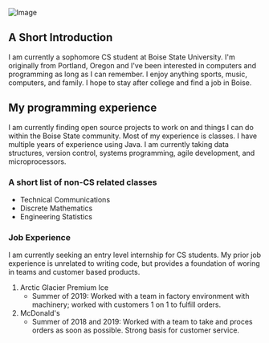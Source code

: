 ![Image](/Users/dmcdo/Pictures/profheadshot.jpg)
## A Short Introduction

I am currently a sophomore CS student at Boise State University. I'm originally from Portland, Oregon and I've been interested in computers and programming as long as I can remember. I enjoy anything sports, music, computers, and family. I hope to stay after college and find a job in Boise. 

## My programming experience
I am currently finding open source projects to work on and things I can do within the Boise State community. Most of my experience is classes. I have multiple years of experience using Java. I am currently taking data structures, version control, systems programming, agile development, and microprocessors. 

###  A short list of non-CS related classes

- Technical Communications
- Discrete Mathematics
- Engineering Statistics

### Job Experience

I am currently seeking an entry level internship for CS students. My prior job experience is unrelated to writing code, but provides a foundation of woring in teams and customer based products.

1. Arctic Glacier Premium Ice
     * Summer of 2019: Worked with a team in factory environment with machinery; worked with customers 1 on 1 to fulfill orders.
2. McDonald's 
     * Summer of 2018 and 2019: Worked with a team to take and proces orders as soon as possible. Strong basis for customer service.

